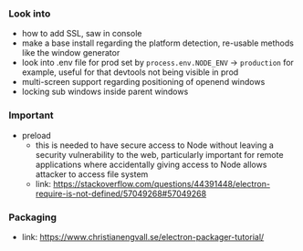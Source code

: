 ### Look into

- how to add SSL, saw in console
- make a base install regarding the platform detection, re-usable methods like the window generator
- look into .env file for prod set by `process.env.NODE_ENV` -> `production` for example, useful for that devtools not being visible in prod
- multi-screen support regarding positioning of openend windows
- locking sub windows inside parent windows

### Important
- preload
  - this is needed to have secure access to Node without leaving a security vulnerability to the web, particularly important for remote applications where accidentally giving access to Node allows attacker to access file system
  - link: https://stackoverflow.com/questions/44391448/electron-require-is-not-defined/57049268#57049268

### Packaging
- link: https://www.christianengvall.se/electron-packager-tutorial/
